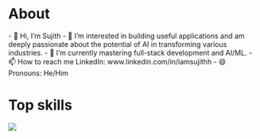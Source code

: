 <h1>About</h1>
- 👋 Hi, I’m Sujith
- 📌 I’m interested in building useful applications and am deeply passionate about the potential of AI in transforming various industries.
- 🌱 I’m currently mastering full-stack development and AI/ML.  
- 📫 How to reach me LinkedIn: www.linkedin.com/in/iamsujithh
- 😄 Pronouns: He/Him

<h1>Top skills</h1>
<p>
  <a href="https://skillicons.dev">
    <img src="https://skillicons.dev/icons?i=html,css,js,react,tailwind,typescript,python" />
  </a>
</p>
<!---
lambdaYouth/lambdaYouth is a ✨ special ✨ repository because its `README.md` (this file) appears on your GitHub profile.
You can click the Preview link to take a look at your changes.
--->

